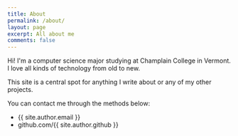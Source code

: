 ```yaml
---
title: About
permalink: /about/
layout: page
excerpt: All about me
comments: false
---
```


Hi! I'm a computer science major studying at Champlain College in Vermont. I love all kinds of technology from old to new. 

This site is a central spot for anything I write about or any of my other projects. 


You can contact me through the methods below:


- {{ site.author.email }}
- github.com/{{ site.author.github }}
